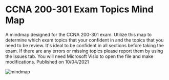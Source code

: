 # CCNA 200-301 Exam Topics Mind Map
A mindmap designed for the CCNA 200-301 exam. Utilize this map to determine which exam topics that your confident in and the topics that you need to be review. It's ideal to be confident in all sections before taking the exam. If there are any errors or missing topics please report them by using the Issues tab. You will need Microsoft Visio to open the file and make modifications. Published on 10/04/2021

![mindmap](https://user-images.githubusercontent.com/10291698/135866447-67ea4303-f30e-4669-93c4-bf0846fd65a9.png)
